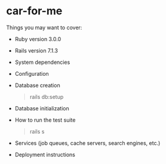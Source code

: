 # car-for-me

Things you may want to cover:

- Ruby version 3.0.0

- Rails version 7.1.3

- System dependencies

- Configuration

- Database creation

  > rails db:setup

- Database initialization

- How to run the test suite

  > rails s

- Services (job queues, cache servers, search engines, etc.)

- Deployment instructions
